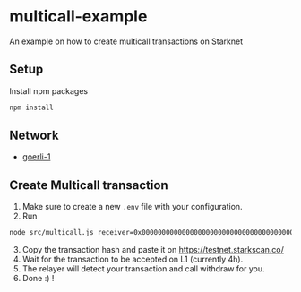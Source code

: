 # multicall-example
An example on how to create multicall transactions on Starknet

## Setup
Install npm packages
```sh
npm install
```

## Network
-  [goerli-1](https://testnet.starkscan.co/)

## Create Multicall transaction

1. Make sure to create a new `.env` file with your configuration.
2. Run
```sh
node src/multicall.js receiver=0x00000000000000000000000000000000000000000001 amount=50
```
3. Copy the transaction hash and paste it on https://testnet.starkscan.co/
4. Wait for the transaction to be accepted on L1 (currently 4h).
5. The relayer will detect your transaction and call withdraw for you.
6. Done :) !
